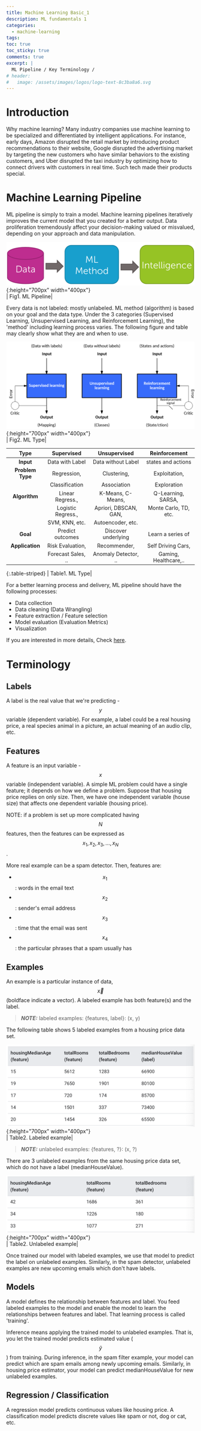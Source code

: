 ```yaml
---
title: Machine Learning Basic_1
description: ML fundamentals 1
categories:
  - machine-learning
tags:
toc: true
toc_sticky: true
comments: true
excerpt: |
  ML Pipeline / Key Terminology /
# header:
#   image: /assets/images/logos/logo-text-8c3ba8a6.svg
---
```


# Introduction

Why machine learning? Many industry companies use machine learning to be specialized and differentiated by intelligent applications. For instance, early days, Amazon disrupted the retail market by introducing product recommendations to their website, Google disrupted the advertising market by targeting the new customers who have similar behaviors to the existing customers, and Uber disrupted the taxi industry by optimizing how to connect drivers with customers in real time. Such tech made their products special.

# Machine Learning Pipeline

ML pipeline is simply to train a model. Machine learning pipelines iteratively improves the current model that you created for a better output. Data proliferation tremendously affect your decision-making valued or misvalued, depending on your approach and data manipulation.

![ML Pipeline](/assets/images/ml_basic1/pl.png){:height="700px" width="400px"}  
| Fig1. ML Pipeline|

Every data is not labeled: mostly unlabeled. ML method (algorithm) is based on your goal and the data type. Under the 3 categories (Supervised Learning, Unsupervised Learning, and Reinforcement Learning), the 'method' including learning process varies. The following figure and table may clearly show what they are and when to use.

![ML Type](/assets/images/ml_basic1/MLtype.png){:height="700px" width="400px"}  
| Fig2. ML Type|

| Type           |    Supervised     |   Unsupervised      |    Reinforcement    |
|:--------------:|:-----------------:|:-------------------:|:-------------------:|
| **Input**      |  Data with Label  | Data without Label  | states and actions  |
|**Problem Type**| Regression,       | Clustering,         | Exploitation,       |
|                | Classification    | Association         | Exploration         |
|**Algorithm**   | Linear Regress.,  | K-Means, C-Means,   | Q-Learning, SARSA,  |
|                | Logistic Regress.,|Apriori, DBSCAN, GAN,|Monte Carlo, TD, etc.|    
|                | SVM, KNN, etc.    | Autoencoder, etc.   |                     |
| **Goal**       | Predict outcomes  | Discover underlying | Learn a series of   | |                |                   | patterns            | actions             |
|**Application** | Risk Evaluation,  | Recommender,        | Self Driving Cars,  |
|                | Forecast Sales, ..| Anomaly Detector, ..|Gaming, Healthcare,..|
{:.table-striped}
| Table1. ML Type|

For a better learning process and delivery, ML pipeline should have the following processes:
- Data collection
- Data cleaning (Data Wrangling)
- Feature extraction / Feature selection
- Model evaluation (Evaluation Metrics)
- Visualization

If you are interested in more details, Check [here](https://sebastianraschka.com/Articles/2014_intro_supervised_learning.html).


# Terminology

## Labels
A label is the real value that we're predicting - $$y$$ variable (dependent variable). For example, a label could be a real housing price, a real species animal in a picture, an actual meaning of an audio clip, etc.

## Features
A feature is an input variable - $$x$$ variable (independent variable). A simple ML problem could have a single feature; it depends on how we define a problem. Suppose that housing price replies on only size. Then, we have one independent variable (house size) that affects one dependent variable (housing price).

NOTE: if a problem is set up more complicated having $$N$$ features, then the features can be expressed as $$x_1, x_2, x_3, ..., x_N$$.

More real example can be a spam detector. Then, features are:
- $$x_1$$: words in the email text
- $$x_2$$: sender's email address
- $$x_3$$: time that the email was sent
- $$x_4$$: the particular phrases that a spam usually has

## Examples
An example is a particular instance of data, $$\overrightarrow{x}$$ (boldface indicate a vector). A labeled example has both feature(s) and the label.
> **_NOTE:_** labeled examples: {features, label}: (x, y)

The following table shows 5 labeled examples from a housing price data set.

![SL example](/assets/images/ml_basic1/SL_ex.png){:height="700px" width="400px"}  
| Table2. Labeled example|

> **_NOTE:_** unlabeled examples: {features, ?}: (x, ?)

There are 3 unlabeled examples from the same housing price data set, which do not have a label (medianHouseValue).

![USL example](/assets/images/ml_basic1/USL_ex.png){:height="700px" width="400px"}  
| Table2. Unlabeled example|

Once trained our model with labeled examples, we use that model to predict the label on unlabeled examples. Similarly, in the spam detector, unlabeled examples are new upcoming emails which don't have labels.

## Models
A model defines the relationship between features and label. You feed labeled examples to the model and enable the model to learn the relationships between features and label. That learning process is called 'training'.

Inference means applying the trained model to unlabeled examples. That is, you let the trained model predicts estimated value ($$\hat y$$) from training. During inference, in the spam filter example, your model can predict which are spam emails among newly upcoming emails. Similarly, in housing price estimator, your model can predict medianHouseValue for new unlabeled examples.

## Regression / Classification
A regression model predicts continuous values like housing price.
A classification model predicts discrete values like spam or not, dog or cat, etc. 
